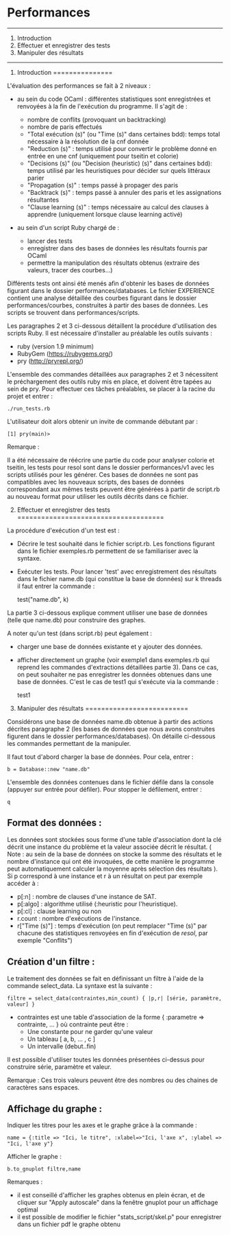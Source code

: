 #   Performances


******************************************************************************

1. Introduction
2. Effectuer et enregistrer des tests
3. Manipuler des résultats

******************************************************************************

 

1. Introduction
===============

L'évaluation des performances se fait à 2 niveaux : 
  - au sein du code OCaml : différentes statistiques sont enregistrées et renvoyées à la fin de l'exécution du programme. Il s'agit de : 
      * nombre de conflits (provoquant un backtracking)
      * nombre de paris effectués
      * "Total exécution (s)" (ou "Time (s)" dans certaines bdd): temps total nécessaire à la résolution de la cnf donnée
      * "Reduction (s)" : temps utilisé pour convertir le problème donné en entrée en une cnf (uniquement pour tseitin et colorie)
      * "Decisions (s)" (ou "Decision (heuristic) (s)" dans certaines bdd): temps utilisé par les heuristiques pour décider sur quels littéraux parier
      * "Propagation (s)" : temps passé à propager des paris
      * "Backtrack (s)" : temps passé à annuler des paris et les assignations résultantes
      * "Clause learning (s)" : temps nécessaire au calcul des clauses à apprendre (uniquement lorsque clause learning activé)
  
  - au sein d'un script Ruby chargé de :
      * lancer des tests
      * enregistrer dans des bases de données les résultats fournis par OCaml
      * permettre la manipulation des résultats obtenus (extraire des valeurs, tracer des courbes...)
  
Différents tests ont ainsi été menés afin d'obtenir les bases de données figurant dans le dossier performances/databases. Le fichier EXPERIENCE contient une analyse détaillée des courbes figurant dans le dossier performances/courbes, construites à partir des bases de données. Les scripts se trouvent dans performances/scripts.

Les paragraphes 2 et 3 ci-dessous détaillent la procédure d'utilisation des scripts Ruby. Il est nécessaire d'installer au préalable les outils suivants : 
  * ruby (version 1.9 minimum)
  * RubyGem (https://rubygems.org/)
  * pry (http://pryrepl.org/)

L'ensemble des commandes détaillées aux paragraphes 2 et 3 nécessitent le préchargement des outils ruby mis en place, et doivent être tapées au sein de pry. Pour effectuer ces tâches préalables, se placer à la racine du projet et entrer : 

    ./run_tests.rb 
    
L'utilisateur doit alors obtenir un invite de commande débutant par : 

    [1] pry(main)> 

Remarque :

Il a été nécessaire de réécrire une partie du code pour analyser colorie et tseitin, les tests pour resol sont dans le dossier performances/v1 avec les scripts utilisés pour les générer. Ces bases de données ne sont pas compatibles avec les nouveaux scripts, des bases de données correspondant aux mêmes tests peuvent être générées à partir de script.rb au nouveau format pour utiliser les outils décrits dans ce fichier.



2. Effectuer et enregistrer des tests
=====================================

La procédure d'exécution d'un test est :
  * Décrire le test souhaité dans le fichier script.rb. Les fonctions figurant dans le fichier exemples.rb permettent de se familiariser avec la syntaxe.
  * Exécuter les tests. Pour lancer 'test' avec enregistrement des résultats dans le fichier name.db (qui constitue la base de données) sur k threads il faut entrer la commande : 
    
    test("name.db", k)
        
La partie 3 ci-dessous explique comment utiliser une base de données (telle que name.db) pour construire des graphes.

A noter qu'un test (dans script.rb) peut également : 
  * charger une base de données existante et y ajouter des données.
  * afficher directement un graphe (voir exemple1 dans exemples.rb qui reprend les commandes d'extractions détaillées partie 3). Dans ce cas, on peut souhaiter ne pas enregistrer les données obtenues dans une base de données. C'est le cas de test1 qui s'exécute via la commande : 
   
    test1



3. Manipuler des résultats
==========================

Considérons une base de données name.db obtenue à partir des actions décrites paragraphe 2 (les bases de données que nous avons construites figurent dans le dossier performances/databases). On détaille ci-dessous les commandes permettant de la manipuler.

Il faut tout d'abord charger la base de données. Pour cela, entrer : 

    b = Database::new "name.db"
    
L'ensemble des données contenues dans le fichier défile dans la console (appuyer sur entrée pour défiler). Pour stopper le défilement, entrer : 

    q
    
Format des données :
--------------------

Les données sont stockées sous forme d'une table d'association dont la clé décrit une instance du problème et la valeur associée décrit le résultat. ( Note : au sein de la base de données on stocke la somme des résultats et le nombre d'instance qui ont été invoquées, de cette manière le programme peut automatiquement calculer la moyenne après sélection des résultats ). Si p correspond à une instance et r à un résultat on peut par exemple accéder à :

  * p[:n] : nombre de clauses d'une instance de SAT.
  * p[:algo] : algorithme utilisé (:heuristic pour l'heuristique).
  * p[:cl] : clause learning ou non
  * r.count : nombre d'exécutions de l'instance.
  * r["Time (s)"] : temps d'exécution (on peut remplacer "Time (s)" par chacune des statistiques renvoyées en fin d'exécution de *resol*, par exemple "Conflits")
    
    
Création d'un filtre : 
----------------------

Le traitement des données se fait en définissant un filtre à l'aide de la commande select_data. La syntaxe est la suivante :

    filtre = select_data(contraintes,min_count) { |p,r| [série, paramètre, valeur] }
    
  * contraintes est une table d'association de la forme { :parametre => contrainte, ... } où contrainte peut être :
    *  Une constante pour ne garder qu'une valeur
    *  Un tableau [ a, b, ... , c ]
    *  Un intervalle (debut..fin)
  
Il est possible d'utiliser toutes les données présentées ci-dessus pour construire série, paramètre et valeur.

Remarque :
  Ces trois valeurs peuvent être des nombres ou des chaines de caractères sans espaces.
 
 
Affichage du graphe :
---------------------

Indiquer les titres pour les axes et le graphe grâce à la commande : 

    name = {:title => "Ici, le titre", :xlabel=>"Ici, l'axe x", :ylabel => "Ici, l'axe y"}
    
Afficher le graphe : 

    b.to_gnuplot filtre,name
    
Remarques : 
  * il est conseillé d'afficher les graphes obtenus en plein écran, et de cliquer sur "Apply autoscale" dans la fenêtre gnuplot pour un affichage optimal
  * il est possible de modifier le fichier "stats_script/skel.p" pour enregistrer dans un fichier pdf le graphe obtenu
    
    

